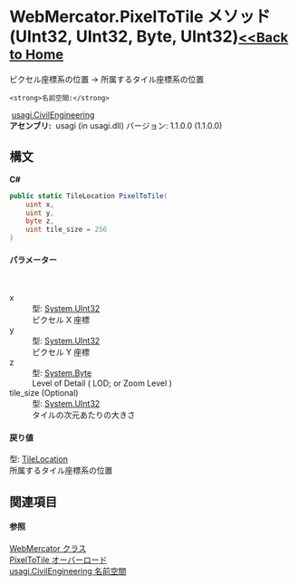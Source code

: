 # WebMercator.PixelToTile メソッド (UInt32, UInt32, Byte, UInt32)<small>[<<Back to Home](https://github.com/usagi/usagi.cs/blob/master/Help/Home.md)</small> 

ピクセル座標系の位置 -> 所属するタイル座標系の位置


    <strong>名前空間:</strong>
&nbsp;<a href="N_usagi_CivilEngineering.md">usagi.CivilEngineering</a><br /><strong>アセンブリ:</strong>
&nbsp;usagi (in usagi.dll) バージョン: 1.1.0.0 (1.1.0.0)

## 構文

**C#**<br />
``` C#
public static TileLocation PixelToTile(
	uint x,
	uint y,
	byte z,
	uint tile_size = 256
)
```


#### パラメーター
&nbsp;<dl><dt>x</dt><dd>型: <a href="http://msdn2.microsoft.com/ja-jp/library/ctys3981" target="_blank">System.UInt32</a><br />ピクセル X 座標</dd><dt>y</dt><dd>型: <a href="http://msdn2.microsoft.com/ja-jp/library/ctys3981" target="_blank">System.UInt32</a><br />ピクセル Y 座標</dd><dt>z</dt><dd>型: <a href="http://msdn2.microsoft.com/ja-jp/library/yyb1w04y" target="_blank">System.Byte</a><br />Level of Detail ( LOD; or Zoom Level )</dd><dt>tile_size (Optional)</dt><dd>型: <a href="http://msdn2.microsoft.com/ja-jp/library/ctys3981" target="_blank">System.UInt32</a><br />タイルの次元あたりの大きさ</dd></dl>

#### 戻り値
型: <a href="T_usagi_CivilEngineering_TileLocation.md">TileLocation</a><br />所属するタイル座標系の位置

## 関連項目


#### 参照
<a href="T_usagi_CivilEngineering_WebMercator.md">WebMercator クラス</a><br /><a href="Overload_usagi_CivilEngineering_WebMercator_PixelToTile.md">PixelToTile オーバーロード</a><br /><a href="N_usagi_CivilEngineering.md">usagi.CivilEngineering 名前空間</a><br />